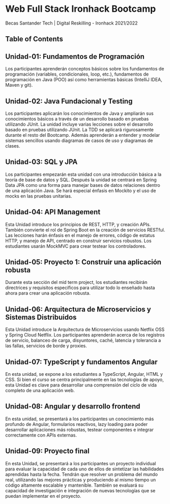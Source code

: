 # Web Full Stack Ironhack Bootcamp

Becas Santander Tech | Digital Reskilling - Ironhack 2021/2022 

## Table of Contents

## Unidad-01: Fundamentos de Programación
Los participantes aprenderán conceptos básicos sobre los fundamentos de programación (variables, condicionales, loop, etc.), fundamentos de programación en Java (POO) así como herramientas básicas (IntelliJ IDEA, Maven y git).

## Unidad-02: Java Fundacional y Testing
Los participantes aplicarán los conocimientos de Java y ampliarán sus conocimientos básicos a través de un desarrollo basado en pruebas utilizando JUnit. La unidad incluye varias lecciones sobre el desarrollo basado en pruebas utilizando JUnit. La TDD se aplicará rigurosamente durante el resto del Bootcamp. Además aprenderán a entender y modelar sistemas sencillos usando diagramas de casos de uso y diagramas de clases.

## Unidad-03: SQL y JPA
Los participantes empezarán esta unidad con una introducción básica a la teoría de base de datos y SQL. Después la unidad se centrará en Spring Data JPA como una forma para manejar bases de datos relaciones dentro de una aplicación Java. Se hará especial énfasis en Mockito y el uso de mocks en las pruebas unitarias. 

## Unidad-04: API Management
Esta Unidad introduce los principios de REST, HTTP, y creación APIs. También convierte el rol de Spring Boot en la creación de servicios RESTful. Las lecciones harán énfasis en el manejo de errores, código de estatus HTTP, y manejo de API, centrado en construir servicios robustos. Los estudiantes usarán MockMVC para crear testear los controladores.

## Unidad-05: Proyecto 1: Construir una aplicación robusta
Durante esta sección del mid term project, los estudiantes recibirán directrices y requisitos específicos para utilizar todo lo enseñado hasta ahora para crear una aplicación robusta.

## Unidad-06: Arquitectura de Microservicios y Sistemas Distribuidos
Esta Unidad introduce la Arquitectura de Microservicios usando Netflix OSS y Spring Cloud Netflix. Los participantes aprenderán acerca de los registros de servicio, balanceo de carga, disyuntores, caché, latencia y tolerancia a las fallas, servicios de borde y proxies.

## Unidad-07: TypeScript y fundamentos Angular
En esta unidad, se expone a los estudiantes a TypeScript, Angular, HTML y CSS. Si bien el curso se centra principalmente en las tecnologías de apoyo, esta Unidad es clave para desarrollar una comprensión del ciclo de vida completo de una aplicación web.

## Unidad-08: Angular y desarrollo frontend
En esta unidad, se presentará a los participantes un conocimiento más profundo de Angular, formularios reactivos, lazy loading para poder desarrollar aplicaciones más robustas, testear componentes e integrar correctamente con APIs externas.

## Unidad-09: Proyecto final
En esta Unidad, se presentará a los participantes un proyecto individual para evaluar la capacidad de cada uno de ellos de sintetizar las habilidades aprendidas hasta la fecha. Tendrán que resolver un problema del mundo real, utilizando las mejores prácticas y produciendo al mismo tiempo un código altamente escalable y mantenible. También se evaluará su capacidad de investigación e integración de nuevas tecnologías que se puedan implementar en el proyecto.

